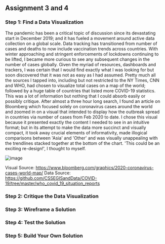 ## Assignment 3 and 4

### Step 1: Find a Data Visualization
The pandemic has been a critical topic of discussion since its devastating start in December 2019; and it has fueled a movement around active data collection on a global scale. Data tracking has transitioned from number of cases and deaths to now include vaccination trends across countries. With winter approaching and stringent enforcements of lockdowns continuing to be lifted, I became more curious to see any subsequent changes in the number of cases globally. Given the myriad of resources, dashboards and trackers, I was certain that I would find exactly what I was looking for but soon discovered that it was not as easy as I had assumed. Pretty much all the sources I tapped into, including but not restricted to the NY Times, CNN and WHO, had chosen to visualize total cases on a map of the world; followed by a huge table of countries that listed more COVID-19 statistics. This was a lot of information but nothing that I could absorb easily or possibly critique. After almost a three hour long search, I found an article on Bloomberg which focused solely on coronavirus cases around the world and zoomed in on a visual that intended to display how the outbreak spread in countries via number of cases from Feb 2020 to date. I chose this visual because it presented exactly the content I needed to see in an intuitive format; but in its attempt to make the data more succinct and visually compact, it took away crucial elements of informativity, made illogical comparisons between 'Asia' and 'Other' and was visually unappealing with the trendlines stacked together at the bottom of the chart. 'This could be an exciting re-design!', I thought to myself.          

![image](https://user-images.githubusercontent.com/75527838/140686999-61c373af-54ea-4785-bb6a-bc01ff842f9f.png)

Visual Source: https://www.bloomberg.com/graphics/2020-coronavirus-cases-world-map/
Data Source: https://github.com/CSSEGISandData/COVID-19/tree/master/who_covid_19_situation_reports

### Step 2: Critique the Data Visualization 

### Step 3: Wireframe a Solution

### Step 4: Test the Solution

### Step 5: Build Your Own Solution

<div class="flourish-embed flourish-bar-chart-race" data-src="visualisation/7760832"><script src="https://public.flourish.studio/resources/embed.js"></script></div>


